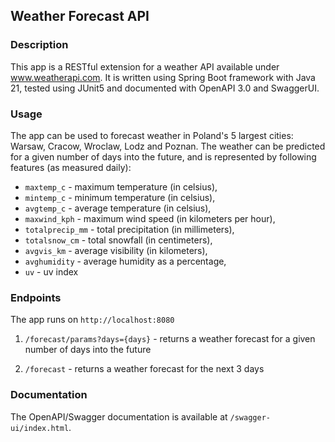 ## Weather Forecast API

### Description

This app is a RESTful extension for a weather API available under
www.weatherapi.com. It is written using Spring Boot framework with 
Java 21, tested using JUnit5 and documented with OpenAPI 3.0 and SwaggerUI.

### Usage

The app can be used to forecast weather in Poland's 5 largest cities:
Warsaw, Cracow, Wroclaw, Lodz and Poznan. The weather can be predicted 
for a given number of days into the future, and is represented by following
features (as measured daily):
- `maxtemp_c` - maximum temperature (in celsius),
- `mintemp_c` - minimum temperature (in celsius),
- `avgtemp_c` - average temperature (in celsius),
- `maxwind_kph` - maximum wind speed (in kilometers per hour),
- `totalprecip_mm` - total precipitation (in millimeters),
- `totalsnow_cm` - total snowfall (in centimeters),
- `avgvis_km` - average visibility (in kilometers),
- `avghumidity` - average humidity as a percentage,
- `uv` - uv index

### Endpoints

The app runs on `http://localhost:8080`

1. `/forecast/params?days={days}` - returns a weather forecast 
for a given number of days into the future

2. `/forecast` - returns a weather forecast for the next 3 days

### Documentation

The OpenAPI/Swagger documentation is available at `/swagger-ui/index.html`.